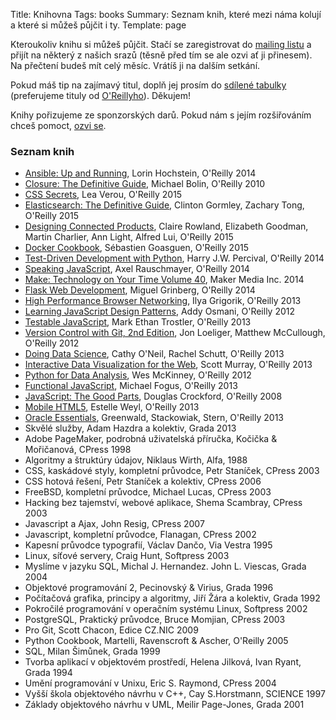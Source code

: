 Title: Knihovna
Tags: books
Summary: Seznam knih, které mezi náma kolují a které si můžeš půjčit i ty.
Template: page


Kteroukoliv knihu si můžeš půjčit. Stačí se zaregistrovat do [mailing
listu][1] a přijít na některý z našich srazů (těsně před tím se ale ozvi ať 
ji přinesem). Na přečtení budeš mít celý měsíc. Vrátíš ji na dalším setkání.

Pokud máš tip na zajímavý titul, doplň jej prosím do [sdílené tabulky][2]
(preferujeme tituly od [O'Reillyho][3]). Děkujem! 

Knihy pořizujeme ze sponzorských darů. Pokud nám s jejím rozšiřováním chceš
pomoct, [ozvi se][4].

### Seznam knih

*  [Ansible: Up and Running](http://shop.oreilly.com/product/0636920035626.do), Lorin Hochstein, O'Reilly 2014
*  [Closure: The Definitive Guide](http://shop.oreilly.com/product/0636920001416.do), Michael Bolin, O'Reilly 2010
*  [CSS Secrets](http://shop.oreilly.com/product/0636920031123.do), Lea Verou, O'Reilly 2015
*  [Elasticsearch: The Definitive Guide](http://shop.oreilly.com/product/0636920028505.do), Clinton Gormley, Zachary Tong, O'Reilly 2015
*  [Designing Connected Products](http://shop.oreilly.com/product/0636920031109.do), Claire Rowland, Elizabeth Goodman, Martin Charlier, Ann Light, Alfred Lui, O'Reilly 2015
*  [Docker Cookbook](http://shop.oreilly.com/product/0636920036791.do), Sébastien Goasguen, O'Reilly 2015
*  [Test-Driven Development with Python](http://shop.oreilly.com/product/0636920029533.do), Harry J.W. Percival, O'Reilly 2014
*  [Speaking JavaScript](http://shop.oreilly.com/product/0636920029564.do), Axel Rauschmayer, O'Reilly 2014
*  [Make: Technology on Your Time Volume 40](http://makezine.com/volume/make-40/), Maker Media Inc. 2014
*  [Flask Web Development](http://shop.oreilly.com/product/0636920031116.do), Miguel Grinberg, O'Reilly 2014
*  [High Performance Browser Networking](http://shop.oreilly.com/product/0636920028048.do), Ilya Grigorik, O'Reilly 2013
*  [Learning JavaScript Design Patterns](http://shop.oreilly.com/product/0636920025832.do), Addy Osmani, O'Reilly 2012
*  [Testable JavaScript](http://shop.oreilly.com/product/0636920024699.do), Mark Ethan Trostler, O'Reilly 2013
*  [Version Control with Git, 2nd Edition](http://shop.oreilly.com/product/0636920022862.do), Jon Loeliger, Matthew McCullough, O'Reilly 2012
*  [Doing Data Science](http://shop.oreilly.com/product/0636920028529.do), Cathy O'Neil, Rachel Schutt, O'Reilly 2013
*  [Interactive Data Visualization for the Web](http://shop.oreilly.com/product/0636920026938.do), Scott Murray, O'Reilly 2013
*  [Python for Data Analysis](http://shop.oreilly.com/product/0636920023784.do), Wes McKinney, O'Reilly 2012
*  [Functional JavaScript](http://shop.oreilly.com/product/0636920028857.do), Michael Fogus, O'Reilly 2013
*  [JavaScript: The Good Parts](http://shop.oreilly.com/product/9780596517748.do), Douglas Crockford, O'Reilly 2008
*  [Mobile HTML5](http://shop.oreilly.com/product/0636920021711.do), Estelle Weyl, O'Reilly 2013
*  [Oracle Essentials](http://shop.oreilly.com/product/0636920027737.do), Greenwald, Stackowiak, Stern, O'Reilly 2013
*  Skvělé služby, Adam Hazdra a kolektiv, Grada 2013
*  Adobe PageMaker, podrobná uživatelská příručka, Kočička & Mořičanová, CPress 1998
*  Algoritmy a štruktúry údajov, Niklaus Wirth, Alfa, 1988
*  CSS, kaskádové styly, kompletní průvodce, Petr Staníček, CPress 2003
*  CSS hotová řešení, Petr Staníček a kolektiv, CPress 2006
*  FreeBSD, kompletní průvodce, Michael Lucas, CPress 2003
*  Hacking bez tajemství, webové aplikace, Shema Scambray, CPress 2003
*  Javascript a Ajax, John Resig, CPress 2007
*  Javascript, kompletní průvodce, Flanagan, CPress 2002
*  Kapesní průvodce typografií, Václav Dančo, Via Vestra 1995
*  Linux, síťové servery, Craig Hunt, Softpress 2003
*  Myslíme v jazyku SQL, Michal J. Hernandez. John L. Viescas, Grada 2004
*  Objektové programování 2, Pecinovský & Virius, Grada 1996
*  Počítačová grafika, principy a algoritmy, Jiří Žára a kolektiv, Grada 1992
*  Pokročilé programování v operačním systému Linux, Softpress 2002
*  PostgreSQL, Praktický průvodce, Bruce Momjian, CPress 2003
*  Pro Git, Scott Chacon, Edice CZ.NIC 2009
*  Python Cookbook, Martelli, Ravenscroft & Ascher, O'Reilly 2005
*  SQL, Milan Šimůnek, Grada 1999
*  Tvorba aplikací v objektovém prostředí, Helena Jilková, Ivan Ryant, Grada 1994
*  Umění programování v Unixu, Eric S. Raymond, CPress 2004
*  Vyšší škola objektového návrhu v C++, Cay S.Horstmann, SCIENCE 1997
*  Základy objektového návrhu v UML, Meilir Page-Jones, Grada 2001


[1]: https://groups.google.com/forum/#!forum/tkalci
[2]: https://docs.google.com/spreadsheets/d/1rsnlRFJjt1iYCarD0WFzYg9zpYp0KM6uoc0R8BBpbDo/edit?usp=sharing
[3]: http://www.oreilly.com/
[4]: kontakt
